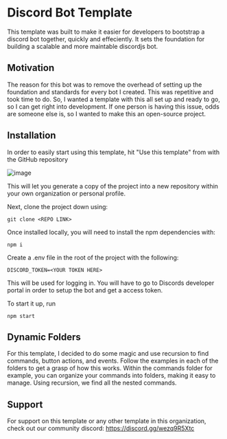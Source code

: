 # Discord Bot Template
This template was built to make it easier for developers to bootstrap a discord bot together, quickly and effeciently. It sets the foundation for building a scalable and more maintable discordjs bot.

## Motivation
The reason for this bot was to remove the overhead of setting up the foundation and standards for every bot I created. This was repetitive and took time to do. So, I wanted a template with this all set up and ready to go, so I can get right into development. If one person is having this issue, odds are someone else is, so I wanted to make this an open-source project.

## Installation
In order to easily start using this template, hit "Use this template" from with the GitHub repository

![image](https://user-images.githubusercontent.com/34040658/170808950-9c9165f7-a3ab-4915-8177-c39cf12d2bb5.png)

This will let you generate a copy of the project into a new repository within your own organization or personal profile.

Next, clone the project down using:

```
git clone <REPO LINK>
```

Once installed locally, you will need to install the npm dependencies with:

```
npm i
```

Create a .env file in the root of the project with the following:

```
DISCORD_TOKEN=<YOUR TOKEN HERE>
```

This will be used for logging in. You will have to go to Discords developer portal in order to setup the bot and get a access token.

To start it up, run 

```
npm start
```

## Dynamic Folders
For this template, I decided to do some magic and use recursion to find commands, button actions, and events. Follow the examples in each of the folders to get a grasp of how this works. Within the commands folder for example, you can organize your commands into folders, making it easy to manage. Using recursion, we find all the nested commands. 

## Support
For support on this template or any other template in this organization, check out our community discord: https://discord.gg/wezq9R5Xtc

